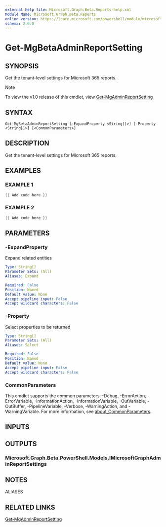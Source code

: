 ```yaml
---
external help file: Microsoft.Graph.Beta.Reports-help.xml
Module Name: Microsoft.Graph.Beta.Reports
online version: https://learn.microsoft.com/powershell/module/microsoft.graph.beta.reports/get-mgbetaadminreportsetting
schema: 2.0.0
---
```


# Get-MgBetaAdminReportSetting

## SYNOPSIS
Get the tenant-level settings for Microsoft 365 reports.

> [!NOTE]
> To view the v1.0 release of this cmdlet, view [Get-MgAdminReportSetting](/powershell/module/Microsoft.Graph.Reports/Get-MgAdminReportSetting?view=graph-powershell-v1.0)

## SYNTAX

```
Get-MgBetaAdminReportSetting [-ExpandProperty <String[]>] [-Property <String[]>] [<CommonParameters>]
```

## DESCRIPTION
Get the tenant-level settings for Microsoft 365 reports.

## EXAMPLES

### EXAMPLE 1
```powershell
{{ Add code here }}
```

### EXAMPLE 2
```powershell
{{ Add code here }}
```

## PARAMETERS

### -ExpandProperty
Expand related entities

```yaml
Type: String[]
Parameter Sets: (All)
Aliases: Expand

Required: False
Position: Named
Default value: None
Accept pipeline input: False
Accept wildcard characters: False
```

### -Property
Select properties to be returned

```yaml
Type: String[]
Parameter Sets: (All)
Aliases: Select

Required: False
Position: Named
Default value: None
Accept pipeline input: False
Accept wildcard characters: False
```

### CommonParameters
This cmdlet supports the common parameters: -Debug, -ErrorAction, -ErrorVariable, -InformationAction, -InformationVariable, -OutVariable, -OutBuffer, -PipelineVariable, -Verbose, -WarningAction, and -WarningVariable. For more information, see [about_CommonParameters](http://go.microsoft.com/fwlink/?LinkID=113216).

## INPUTS

## OUTPUTS

### Microsoft.Graph.Beta.PowerShell.Models.IMicrosoftGraphAdminReportSettings
## NOTES

ALIASES

## RELATED LINKS
[Get-MgAdminReportSetting](/powershell/module/Microsoft.Graph.Reports/Get-MgAdminReportSetting?view=graph-powershell-v1.0)
